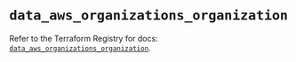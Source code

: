 # `data_aws_organizations_organization`

Refer to the Terraform Registry for docs: [`data_aws_organizations_organization`](https://registry.terraform.io/providers/hashicorp/aws/6.11.0/docs/data-sources/organizations_organization).
